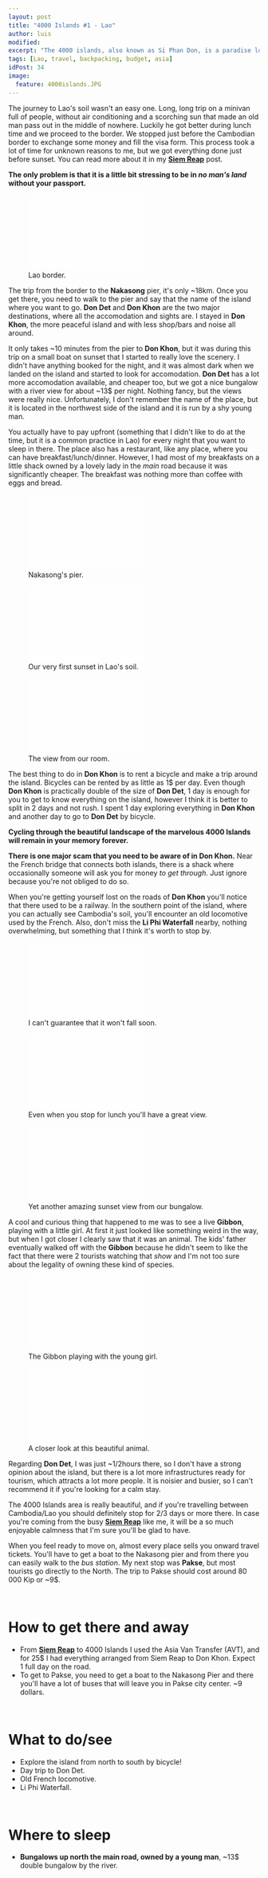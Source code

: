 ```yaml
---
layout: post
title: "4000 Islands #1 - Lao"
author: luis
modified:
excerpt: "The 4000 islands, also known as Si Phan Don, is a paradise lost in the south of Lao. Take a break to explore this beautiful area and enjoy the calmness."
tags: [Lao, travel, backpacking, budget, asia]
idPost: 34
image:
  feature: 4000islands.JPG
---
```


The journey to Lao's soil wasn't an easy one. Long, long trip on a minivan full of people, without air conditioning and a scorching sun that made an old man pass out in the middle of nowhere. Luckily he got better during lunch time and we proceed to the border. We stopped just before the Cambodian border to exchange some money and fill the visa form. This process took a lot of time for unknown reasons to me, but we got everything done just before sunset. You can read more about it in my <b><a href="{{site.url}}/SiemReap" target="_blank">Siem Reap</a></b> post.

<b><highlight><middle>The only problem is that it is a little bit stressing to be in <i>no man's land</i> without your passport.</middle></highlight></b>

<figure>
	<a href="../images/lao/4000islands/4000islands1.JPG"><img src="../images/blank.JPG" alt="" data-echo="../images/lao/4000islands/4000islands1.JPG"></a>
	<figcaption>Lao border.</figcaption>
</figure>

The trip from the border to the <b>Nakasong</b> pier, it's only ~18km. Once you get there, you need to walk to the pier and say that the name of the island where you want to go. <b>Don Det</b> and <b>Don Khon</b> are the two major destinations, where all the accomodation and sights are. I stayed in <b>Don Khon</b>, the more peaceful island and with less shop/bars and noise all around.

It only takes ~10 minutes from the pier to <b>Don Khon</b>, but it was during this trip on a small boat on sunset that I started to really love the scenery. I didn't have anything booked for the night, and it was almost dark when we landed on the island and started to look for accomodation. <b>Don Det</b> has a lot more accomodation available, and cheaper too, but we got a nice bungalow with a river view for about ~13$ per night. Nothing fancy, but the views were really nice. Unfortunately, I don't remember the name of the place, but it is located in the northwest side of the island and it is run by a shy young man.

You actually have to pay upfront (something that I didn't like to do at the time, but it is a common practice in Lao) for every night that you want to sleep in there. The place also has a restaurant, like any place, where you can have breakfast/lunch/dinner. However, I had most of my breakfasts on a little shack owned by a lovely lady in the <i>main</i> road because it was significantly cheaper. The breakfast was nothing more than coffee with eggs and bread.

<figure>
	<a href="../images/lao/4000islands/4000islands2.JPG"><img src="../images/blank.JPG" alt="" data-echo="../images/lao/4000islands/4000islands2.JPG"></a>
	<figcaption>Nakasong's pier.</figcaption>
</figure>

<figure>
	<a href="../images/lao/4000islands/4000islands3.JPG"><img src="../images/blank.JPG" alt="" data-echo="../images/lao/4000islands/4000islands3.JPG"></a>
	<figcaption>Our very first sunset in Lao's soil.</figcaption>
</figure>

<figure>
	<a href="../images/lao/4000islands/4000islands4.JPG"><img src="../images/blank.JPG" alt="" data-echo="../images/lao/4000islands/4000islands4.JPG"></a>
	<figcaption>The view from our room.</figcaption>
</figure>

The best thing to do in <b>Don Khon</b> is to rent a bicycle and make a trip around the island. Bicycles can be rented by as little as 1$ per day. Even though <b>Don Khon</b> is practically double of the size of <b>Don Det</b>, 1 day is enough for you to get to know everything on the island, however I think it is better to split in 2 days and not rush. I spent 1 day exploring everything in <b>Don Khon</b> and another day to go to <b>Don Det</b> by bicycle.

<b><highlight><middle>Cycling through the beautiful landscape of the marvelous 4000 Islands will remain in your memory forever.</middle></highlight></b>

<b>There is one major scam that you need to be aware of in Don Khon.</b> Near the French bridge that connects both islands, there is a shack where occasionally someone will ask you for money <i>to get through</i>. Just ignore because you're not obliged to do so.

When you're getting yourself lost on the roads of <b>Don Khon</b> you'll notice that there used to be a railway. In the southern point of the island, where you can actually see Cambodia's soil, you'll encounter an old locomotive used by the French. Also, don't miss the <b>Li Phi Waterfall</b> nearby, nothing overwhelming, but something that I think it's worth to stop by.

<figure>
	<a href="../images/lao/4000islands/4000islands9.JPG"><img src="../images/blank.JPG" alt="" data-echo="../images/lao/4000islands/4000islands9.JPG"></a>
	<figcaption>I can't guarantee that it won't fall soon.</figcaption>
</figure>

<figure>
	<a href="../images/lao/4000islands/4000islands5.JPG"><img src="../images/blank.JPG" alt="" data-echo="../images/lao/4000islands/4000islands5.JPG"></a>
	<figcaption>Even when you stop for lunch you'll have a great view.</figcaption>
</figure>

<figure>
	<a href="../images/lao/4000islands/4000islands6.JPG"><img src="../images/blank.JPG" alt="" data-echo="../images/lao/4000islands/4000islands6.JPG"></a>
	<figcaption>Yet another amazing sunset view from our bungalow.</figcaption>
</figure>

A cool and curious thing that happened to me was to see a live <b>Gibbon</b>, playing with a little girl. At first it just looked like something weird in the way, but when I got closer I clearly saw that it was an animal. The kids' father eventually walked off with the <b>Gibbon</b> because he didn't seem to like the fact that there were 2 tourists watching that <i>show</i> and I'm not too sure about the legality of owning these kind of species.

<figure>
	<a href="../images/lao/4000islands/4000islands7.JPG"><img src="../images/blank.JPG" alt="" data-echo="../images/lao/4000islands/4000islands7.JPG"></a>
	<figcaption>The Gibbon playing with the young girl.</figcaption>
</figure>

<figure>
	<a href="../images/lao/4000islands/4000islands8.JPG"><img src="../images/blank.JPG" alt="" data-echo="../images/lao/4000islands/4000islands8.JPG"></a>
	<figcaption>A closer look at this beautiful animal.</figcaption>
</figure>

Regarding <b>Don Det</b>, I was just ~1/2hours there, so I don't have a strong opinion about the island, but there is a lot more infrastructures ready for tourism, which attracts a lot more people. It is noisier and busier, so I can't recommend it if you're looking for a calm stay.

The 4000 Islands area is really beautiful, and if you're travelling between Cambodia/Lao you should definitely stop for 2/3 days or more there. In case you're coming from the busy <b><a href="{{site.url}}/SiemReap" target="_blank">Siem Reap</a></b> like me, it will be a so much enjoyable calmness that I'm sure you'll be glad to have.

When you feel ready to move on, almost every place sells you onward travel tickets. You'll have to get a boat to the Nakasong pier and from there you can easily walk to the <i>bus station</i>. My next stop was <b>Pakse</b>, but most tourists go directly to the North. The trip to Pakse should cost around 80 000 Kip or ~9$.

<br>
<h1>How to get there and away</h1>
<ul>
<li>From <b><a href="{{site.url}}/SiemReap" target="_blank">Siem Reap</a></b> to 4000 Islands I used the Asia Van Transfer (AVT), and for 25$ I had everything arranged from Siem Reap to Don Khon. Expect 1 full day on the road.</li>
<li>To get to Pakse, you need to get a boat to the Nakasong Pier and there you'll have a lot of buses that will leave you in Pakse city center. ~9 dollars.</li>
</ul>

<br>
<h1>What to do/see</h1>
<ul>
<li>Explore the island from north to south by bicycle!</li>
<li>Day trip to Don Det.</li>
<li>Old French locomotive.</li>
<li>Li Phi Waterfall.</li>
</ul>

<br>
<h1>Where to sleep</h1>
<ul>
<li><b>Bungalows up north the main road, owned by a young man</b>, ~13$ double bungalow by the river.</li>
</ul>